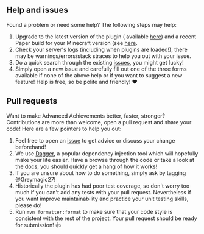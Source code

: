 ## Help and issues

Found a problem or need some help? The following steps may help:

1. Upgrade to the latest version of the plugin (
   available [here](https://www.spigotmc.org/resources/advancedachivements.121486/history)) and a recent Paper build for
   your Minecraft version (see [here](https://docs.papermc.io/paper/getting-started).
2. Check your server's logs (including when plugins are loaded!), there may be warnings/errors/stack straces to help you
   out with your issue.
3. Do a quick search through the existing [issues](https://github.com/mrfdev/advanced-achievements/issues), you might
   get lucky!
4. Simply open a new issue and carefully fill out one of the three forms available if none of the above help or if you
   want to suggest a new feature! Help is free, so be polite and friendly! :heart:

## Pull requests

Want to make Advanced Achievements better, faster, stronger? Contributions are more than welcome, open a pull request
and share your code! Here are a few pointers to help you out:

1. Feel free to open an [issue](https://github.com/mrfdev/advanced-achievements/issues) to get advice or discuss your
   change beforehand!
2. We use [Dagger](https://github.com/google/dagger), a popular dependency injection tool which will hopefully make your
   life easier. Have a browse through the code or take a look at the [docs](https://dagger.dev/dev-guide/), you should
   quickly get a hang of how it works!
3. If you are unsure about how to do something, simply ask by tagging @Greymagic27!
4. Historically the plugin has had poor test coverage, so don't worry too much if you can't add any tests with your pull
   request. Nevertheless if you want improve maintainability and practice your unit testing skills, please do!
5. Run `mvn formatter:format` to make sure that your code style is consistent with the rest of the project. Your pull
   request should be ready for submission! :+1: